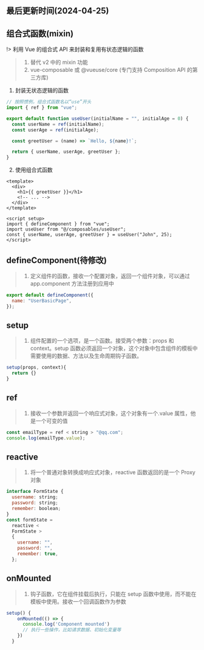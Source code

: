 <!--
 * @Description: v3使用指南
 * @Author: panrui
 * @Date: 2023-04-25 08:57:17
 * @LastEditTime: 2024-04-25 10:58:42
 * @LastEditors: prui
 * 不忘初心,不负梦想
-->

## 最后更新时间(2024-04-25)

## 组合式函数(mixin)

!> 利用 Vue 的组合式 API 来封装和复用有状态逻辑的函数

> 1. 替代 v2 中的 mixin 功能
> 2. vue-composable 或 @vueuse/core (专门支持 Composition API 的第三方库)

1. 封装无状态逻辑的函数

```js
// 按照惯例，组合式函数名以“use”开头
import { ref } from "vue";

export default function useUser(initialName = "", initialAge = 0) {
  const userName = ref(initialName);
  const userAge = ref(initialAge);

  const greetUser = (name) => `Hello, ${name}!`;

  return { userName, userAge, greetUser };
}
```

2. 使用组合式函数

```vue
<template>
  <div>
    <h1>{{ greetUser }}</h1>
    <!-- ... -->
  </div>
</template>

<script setup>
import { defineComponent } from "vue";
import useUser from "@/composables/useUser";
const { userName, userAge, greetUser } = useUser("John", 25);
</script>
```

## defineComponent(待修改)

> 1. 定义组件的函数，接收一个配置对象，返回一个组件对象，可以通过 app.component 方法注册到应用中

```js
export default defineComponent({
  name: "UserBasicPage",
});
```

## setup

> 1. 组件配置的一个选项，是一个函数。接受两个参数：props 和 context。setup 函数必须返回一个对象，这个对象中包含组件的模板中需要使用的数据、方法以及生命周期钩子函数。

```js
setup(props, context){
  return {}
}
```

## ref

> 1. 接收一个参数并返回一个响应式对象，这个对象有一个.value 属性，他是一个可变的值

```js
const emailType = ref < string > "@qq.com";
console.log(emailType.value);
```

## reactive

> 1. 将一个普通对象转换成响应式对象，reactive 函数返回的是一个 Proxy 对象

```js
interface FormState {
  username: string;
  password: string;
  remember: boolean;
}
const formState =
  reactive <
  FormState >
  {
    username: "",
    password: "",
    remember: true,
  };
```

## onMounted

> 1. 钩子函数，它在组件挂载后执行，只能在 setup 函数中使用，而不能在模板中使用。接收一个回调函数作为参数

```js
setup() {
    onMounted(() => {
      console.log('Component mounted')
      // 执行一些操作，比如请求数据、初始化变量等
    })
  }
```
